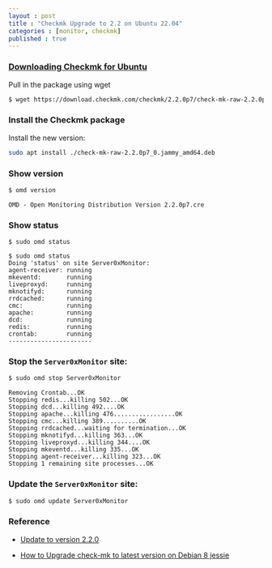```yaml
---
layout : post
title : "Checkmk Upgrade to 2.2 on Ubuntu 22.04"
categories : [monitor, checkmk]
published : true
---
```


### [Downloading Checkmk for Ubuntu](https://checkmk.com/download?method=cmk&edition=cre&version=2.2.0p7&platform=ubuntu&os=jammy&type=cmk&google_analytics_user_id=)

Pull in the package using wget
```bash
$ wget https://download.checkmk.com/checkmk/2.2.0p7/check-mk-raw-2.2.0p7_0.jammy_amd64.deb
```

### Install the Checkmk package

Install the new version:
```bash
sudo apt install ./check-mk-raw-2.2.0p7_0.jammy_amd64.deb
```

### Show version
```bash
$ omd version
```

```console
OMD - Open Monitoring Distribution Version 2.2.0p7.cre
```


### Show status
```
$ sudo omd status
```

```console
$ sudo omd status
Doing 'status' on site Server0xMonitor:
agent-receiver: running
mkeventd:       running
liveproxyd:     running
mknotifyd:      running
rrdcached:      running
cmc:            running
apache:         running
dcd:            running
redis:          running
crontab:        running
-----------------------
```

### Stop the `Server0xMonitor` site:

```bash
$ sudo omd stop Server0xMonitor
```

```console
Removing Crontab...OK
Stopping redis...killing 502...OK
Stopping dcd...killing 492....OK
Stopping apache...killing 476.................OK
Stopping cmc...killing 389..........OK
Stopping rrdcached...waiting for termination...OK
Stopping mknotifyd...killing 363...OK
Stopping liveproxyd...killing 344....OK
Stopping mkeventd...killing 335...OK
Stopping agent-receiver...killing 323...OK
Stopping 1 remaining site processes...OK
```

### Update the `Server0xMonitor` site:

```bash
$ sudo omd update Server0xMonitor
```

### Reference

* [Update to version 2.2.0](https://docs.checkmk.com/latest/en/update_major.html)

* [ How to Upgrade check-mk to latest version on Debian 8 jessie ](https://blog.milliondollarserver.com/2018/09/how-to-upgrade-check-mk-to-latest.html)
